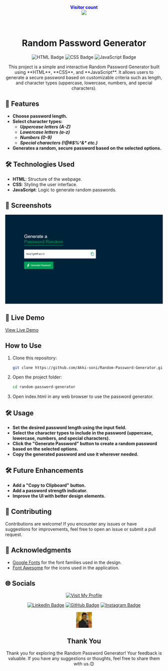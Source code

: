<p align="center">
  <b style="color: blue;  ">Visitor count</b>
  <br>
  <a style="" href="https://github.com/Akki-soni">
  <img src="https://komarev.com/ghpvc/?username=akki-soni&label=Profile%20views&color=0e75b6&style=flat" />
  </a>
</p>
<p align="center"> <a href="https://twitter.com/" target="blank"><img src="https://img.shields.io/twitter/follow/?logo=twitter&style=for-the-badge" alt="" /></a> </p>

<h1 align="center">Random Password Generator</h1>

<p align="center">
  <img src="https://img.shields.io/badge/HTML-E34F26?style=for-the-badge&logo=html5&logoColor=white" alt="HTML Badge">
  <img src="https://img.shields.io/badge/CSS-1572B6?style=for-the-badge&logo=css3&logoColor=white" alt="CSS Badge">
  <img src="https://img.shields.io/badge/JavaScript-F7DF1E?style=for-the-badge&logo=javascript&logoColor=black" alt="JavaScript Badge">
</p>

<p align="center">
  This project is a simple and interactive Random Password Generator built using **HTML**, **CSS**, and **JavaScript**. It allows users to generate a secure password based on customizable criteria such as length, and character types (uppercase, lowercase, numbers, and special characters).
</p>

## 🚀 Features

- **Choose password length.**
- **Select character types:**
  - **_Uppercase letters (A-Z)_**
  - **_Lowercase letters (a-z)_**
  - **_Numbers (0-9)_**
  - **_Special characters (!@#$%^&\* etc.)_**
- **Generates a random, secure password based on the selected options.**

## 🛠️ Technologies Used

- **HTML**: Structure of the webpage.
- **CSS**: Styling the user interface.
- **JavaScript**: Logic to generate random passwords.

## 🌟 Screenshots

![Password Generator Screenshot](images/Password%20Generator%20Screenshot.png)

## 🔗 Live Demo

[View Live Demo](https://random-password-generator-ten-kappa.vercel.app/)

## How to Use

1. Clone this repository:
   ```bash
   git clone https://github.com/Akki-soni/Random-Password-Generator.git
   ```
2. Open the project folder:
   ```bash
   cd random-password-generator
   ```
3. Open index.html in any web browser to use the password generator.

## 🛠️ Usage

- **Set the desired password length using the input field.**
- **Select the character types to include in the password (uppercase, lowercase, numbers, and special characters).**
- **Click the "Generate Password" button to create a random password based on the selected options.**
- **Copy the generated password and use it wherever needed.**

## 🛠️ Future Enhancements

- **Add a "Copy to Clipboard" button.**
- **Add a password strength indicator.**
- **Improve the UI with better design elements.**

## 🤝 Contributing

Contributions are welcome! If you encounter any issues or have suggestions for improvements, feel free to open an issue or submit a pull request.

## 🙏 Acknowledgments

- [Google Fonts](https://fonts.google.com/) for the font families used in the design.
- [Font Awesome](https://fontawesome.com/) for the icons used in the application.

## 🌐 Socials

<div align="center">

[![Visit My Profile](https://img.shields.io/badge/Visit%20My%20Profile-%23121011.svg?style=for-the-badge&logo=github&logoColor=white)](https://github.com/Akki-soni)

[![LinkedIn Badge](https://img.shields.io/badge/LinkedIn-%230077B5.svg?logo=linkedin&logoColor=white)](https://www.linkedin.com/in/akashchandraverma/)
[![GitHub Badge](https://img.shields.io/badge/GitHub-%23121011.svg?style=for-the-badge&logo=github&logoColor=white)](https://github.com/Akki-soni)
[![Instagram Badge](https://img.shields.io/badge/Instagram-%23E4405F.svg?style=for-the-badge&logo=instagram&logoColor=white)](https://www.instagram.com/akki_214g/)

<a href="">
  <img src="images/logoo.jpeg" alt="Icon" style="vertical-align:middle; width:50px; height:auto;">
</a>

## Thank You

Thank you for exploring the Random Password Generator! Your feedback is valuable. If you have any suggestions or thoughts, feel free to share them with us.😊

</div>

